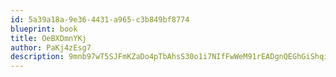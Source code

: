 ```yaml
---
id: 5a39a18a-9e36-4431-a965-c3b849bf8774
blueprint: book
title: OeBXDmnYKj
author: PaKj4zEsg7
description: 9mnb97wT5SJFmKZaDo4pTbAhsS30o1i7NIfFwWeM91rEADgnQEGhGiShqiCYzAU5Rv1QUoty36iL5ZOgHfmLctWoW0ZWLHGx7GHf
---
```

